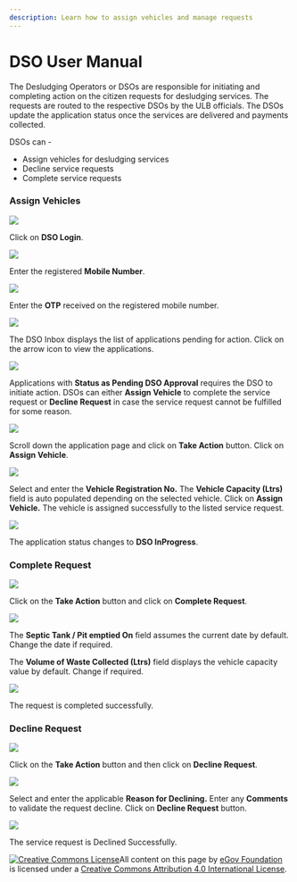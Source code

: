 ```yaml
---
description: Learn how to assign vehicles and manage requests
---
```


# DSO User Manual

The Desludging Operators or DSOs are responsible for initiating and completing action on the citizen requests for desludging services. The requests are routed to the respective DSOs by the ULB officials. The DSOs update the application status once the services are delivered and payments collected.

DSOs can -

* Assign vehicles for desludging services
* Decline service requests
* Complete service requests

### Assign Vehicles

![](../../../../.gitbook/assets/dso-l1%20%281%29.png)

Click on **DSO Login**.

![](../../../../.gitbook/assets/dso-l2.png)

Enter the registered **Mobile Number**.

![](../../../../.gitbook/assets/dso-l3.png)

Enter the **OTP** received on the registered mobile number.

![](../../../../.gitbook/assets/dso7.png)

The DSO Inbox displays the list of applications pending for action. Click on the arrow icon to view the applications.

![](../../../../.gitbook/assets/dso9%20%281%29.png)

Applications with **Status as Pending DSO Approval** requires the DSO to initiate action. DSOs can either **Assign Vehicle** to complete the service request or **Decline Request** in case the service request cannot be fulfilled for some reason.

![](../../../../.gitbook/assets/dso11.png)

Scroll down the application page and click on **Take Action** button. Click on **Assign Vehicle**.

![](../../../../.gitbook/assets/dso-assign.png)

Select and enter the **Vehicle Registration No.** The **Vehicle Capacity \(Ltrs\)** field is auto populated depending on the selected vehicle. Click on **Assign Vehicle.** The vehicle is assigned successfully to the  listed service request.

![](../../../../.gitbook/assets/dso-assign1.png)

The application status changes to **DSO InProgress**. 

### Complete Request

![](../../../../.gitbook/assets/dso-completer1%20%281%29.png)

Click on the **Take Action** button and click on **Complete Request**.

![](../../../../.gitbook/assets/dso14.png)

The **Septic Tank / Pit emptied On** field assumes the current date by default. Change the date if required.

The **Volume of Waste Collected \(Ltrs\)** field displays the vehicle capacity value by default. Change if required.

![](../../../../.gitbook/assets/dso-req1%20%281%29.png)

The request is completed successfully.

### Decline Request

![](../../../../.gitbook/assets/image%20%28103%29.png)

Click on the **Take Action** button and then click on **Decline Request**.

![](../../../../.gitbook/assets/dso12%20%281%29.png)

Select and enter the applicable **Reason for Declining.** Enter any **Comments** to validate the request decline. Click on **Decline Request** button.

![](../../../../.gitbook/assets/dso15.png)

The service request is Declined Successfully.



 [![Creative Commons License](https://i.creativecommons.org/l/by/4.0/80x15.png)](http://creativecommons.org/licenses/by/4.0/)All content on this page by [eGov Foundation ](https://egov.org.in/)is licensed under a [Creative Commons Attribution 4.0 International License](http://creativecommons.org/licenses/by/4.0/).

